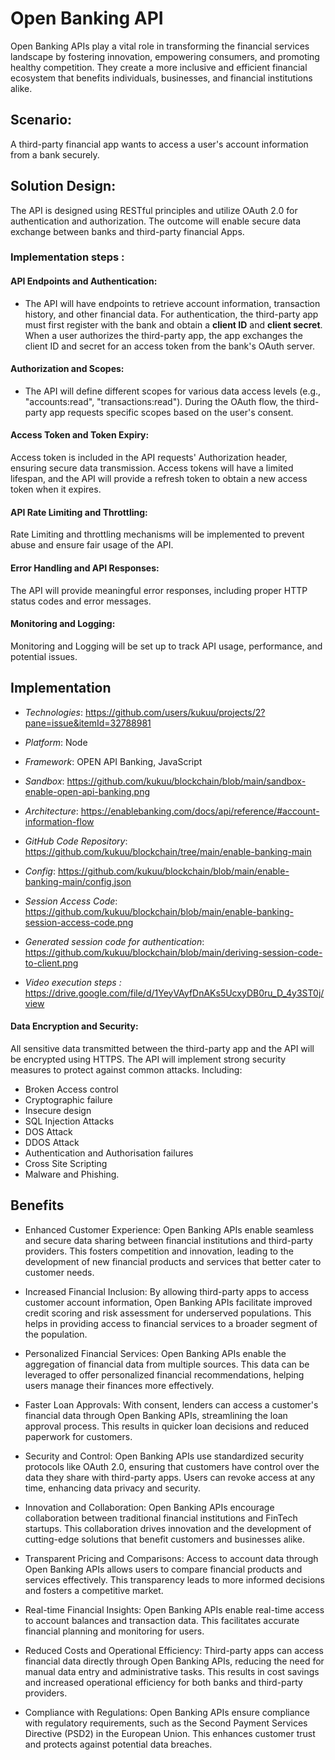 

# Open Banking API 

Open Banking APIs play a vital role in transforming the financial services landscape by fostering innovation, empowering consumers, and promoting healthy competition. They create a more inclusive and efficient financial ecosystem that benefits individuals, businesses, and financial institutions alike.

## Scenario:
 A third-party financial app wants to access a user's account information from a bank securely. 

## Solution Design:
The API is designed using RESTful principles and utilize OAuth 2.0 for authentication and authorization.  The outcome will enable secure data exchange between banks and third-party financial Apps.

### Implementation steps :

#### API Endpoints and Authentication:

- The API will have endpoints to retrieve account information, transaction history, and other financial data.
For authentication, the third-party app must first register with the bank and obtain a **client ID** and **client secret**.
When a user authorizes the third-party app, the app exchanges the client ID and secret for an access token from the bank's OAuth server.

#### Authorization and Scopes:

- The API will define different scopes for various data access levels (e.g., "accounts:read", "transactions:read").
During the OAuth flow, the third-party app requests specific scopes based on the user's consent.

#### Access Token and Token Expiry:

Access token is included in the API requests' Authorization header, ensuring secure data transmission.
Access tokens will have a limited lifespan, and the API will provide a refresh token to obtain a new access token when it expires.

#### API Rate Limiting and Throttling:

Rate Limiting and throttling mechanisms will be implemented to prevent abuse and ensure fair usage of the API.


#### Error Handling and API Responses:

The API will provide meaningful error responses, including proper HTTP status codes and error messages.

#### Monitoring and Logging:

Monitoring and Logging will be set up to track API usage, performance, and potential issues.


## Implementation

- _Technologies_: https://github.com/users/kukuu/projects/2?pane=issue&itemId=32788981

- _Platform_: Node
 
- _Framework_: OPEN API Banking, JavaScript

- _Sandbox_: https://github.com/kukuu/blockchain/blob/main/sandbox-enable-open-api-banking.png

- _Architecture_: https://enablebanking.com/docs/api/reference/#account-information-flow

- _GitHub Code Repository_: https://github.com/kukuu/blockchain/tree/main/enable-banking-main

- _Config_: https://github.com/kukuu/blockchain/blob/main/enable-banking-main/config.json

- _Session Access Code_: https://github.com/kukuu/blockchain/blob/main/enable-banking-session-access-code.png

- _Generated session code for authentication_: https://github.com/kukuu/blockchain/blob/main/deriving-session-code-to-client.png

- _Video execution steps :_ https://drive.google.com/file/d/1YeyVAyfDnAKs5UcxyDB0ru_D_4y3ST0j/view
  
#### Data Encryption and Security:

All sensitive data transmitted between the third-party app and the API will be encrypted using HTTPS.
The API will implement strong security measures to protect against common attacks. Including:

- Broken Access control
- Cryptographic failure
- Insecure design
- SQL Injection Attacks
- DOS Attack
- DDOS Attack
- Authentication and Authorisation failures
- Cross Site Scripting
- Malware and Phishing.

## Benefits

- Enhanced Customer Experience: Open Banking APIs enable seamless and secure data sharing between financial institutions and third-party providers. This fosters competition and innovation, leading to the development of new financial products and services that better cater to customer needs.

- Increased Financial Inclusion: By allowing third-party apps to access customer account information, Open Banking APIs facilitate improved credit scoring and risk assessment for underserved populations. This helps in providing access to financial services to a broader segment of the population.

- Personalized Financial Services: Open Banking APIs enable the aggregation of financial data from multiple sources. This data can be leveraged to offer personalized financial recommendations, helping users manage their finances more effectively.

- Faster Loan Approvals: With consent, lenders can access a customer's financial data through Open Banking APIs, streamlining the loan approval process. This results in quicker loan decisions and reduced paperwork for customers.

- Security and Control: Open Banking APIs use standardized security protocols like OAuth 2.0, ensuring that customers have control over the data they share with third-party apps. Users can revoke access at any time, enhancing data privacy and security.

- Innovation and Collaboration: Open Banking APIs encourage collaboration between traditional financial institutions and FinTech startups. This collaboration drives innovation and the development of cutting-edge solutions that benefit customers and businesses alike.

- Transparent Pricing and Comparisons: Access to account data through Open Banking APIs allows users to compare financial products and services effectively. This transparency leads to more informed decisions and fosters a competitive market.

- Real-time Financial Insights: Open Banking APIs enable real-time access to account balances and transaction data. This facilitates accurate financial planning and monitoring for users.

- Reduced Costs and Operational Efficiency: Third-party apps can access financial data directly through Open Banking APIs, reducing the need for manual data entry and administrative tasks. This results in cost savings and increased operational efficiency for both banks and third-party providers.

- Compliance with Regulations: Open Banking APIs ensure compliance with regulatory requirements, such as the Second Payment Services Directive (PSD2) in the European Union. This enhances customer trust and protects against potential data breaches.
